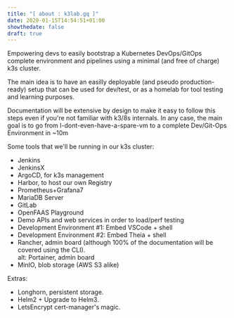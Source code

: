 ```yaml
---
title: "[ about : k3lab.gq ]"
date: 2020-01-15T14:54:51+01:00
showthedate: false
draft: true
---
```


Empowering devs to easily bootstrap a Kubernetes DevOps/GitOps complete environment and pipelines using a minimal (and free of charge) k3s cluster.


The main idea is to have an easilly deployable (and pseudo production-ready) setup that can be used for dev/test, or as a homelab for tool testing and learning purposes.

Documentation will be extensive by design to make it easy to follow this steps even if you're not familiar with k3/8s internals.
In any case, the main goal is to go from I-dont-even-have-a-spare-vm to a complete Dev/Git-Ops Environment in ~10m

Some tools that we'll be running in our k3s cluster:
- Jenkins
- JenkinsX
- ArgoCD, for k3s management
- Harbor, to host our own Registry 
- Prometheus+Grafana7
- MariaDB Server
- GitLab
- OpenFAAS Playground
- Demo APIs and web services in order to load/perf testing
- Development Environment #1: Embed VSCode + shell
- Development Environment #2: Embed Theia + shell
- Rancher, admin board (although 100% of the documentation will be covered using the CLI).  
  alt: Portainer, admin board
- MinIO, blob storage (AWS S3 alike) 

Extras:
- Longhorn, persistent storage.
- Helm2 + Upgrade to Helm3.
- LetsEncrypt cert-manager's magic.
